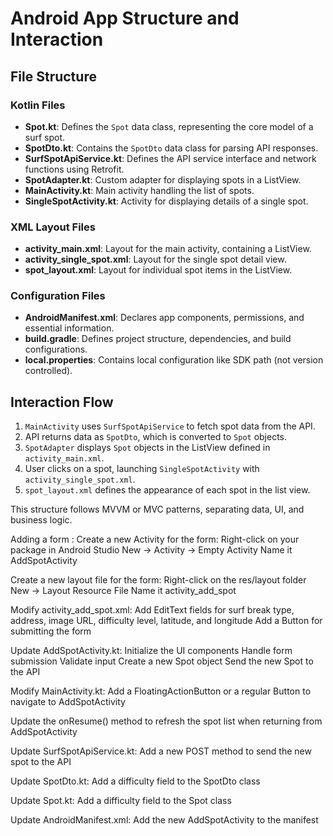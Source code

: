 # Android App Structure and Interaction

## File Structure

### Kotlin Files
- **Spot.kt**: Defines the `Spot` data class, representing the core model of a surf spot.
- **SpotDto.kt**: Contains the `SpotDto` data class for parsing API responses.
- **SurfSpotApiService.kt**: Defines the API service interface and network functions using Retrofit.
- **SpotAdapter.kt**: Custom adapter for displaying spots in a ListView.
- **MainActivity.kt**: Main activity handling the list of spots.
- **SingleSpotActivity.kt**: Activity for displaying details of a single spot.

### XML Layout Files
- **activity_main.xml**: Layout for the main activity, containing a ListView.
- **activity_single_spot.xml**: Layout for the single spot detail view.
- **spot_layout.xml**: Layout for individual spot items in the ListView.

### Configuration Files
- **AndroidManifest.xml**: Declares app components, permissions, and essential information.
- **build.gradle**: Defines project structure, dependencies, and build configurations.
- **local.properties**: Contains local configuration like SDK path (not version controlled).

## Interaction Flow

1. `MainActivity` uses `SurfSpotApiService` to fetch spot data from the API.
2. API returns data as `SpotDto`, which is converted to `Spot` objects.
3. `SpotAdapter` displays `Spot` objects in the ListView defined in `activity_main.xml`.
4. User clicks on a spot, launching `SingleSpotActivity` with `activity_single_spot.xml`.
5. `spot_layout.xml` defines the appearance of each spot in the list view.

This structure follows MVVM or MVC patterns, separating data, UI, and business logic.

Adding a form :
Create a new Activity for the form:
Right-click on your package in Android Studio
New -> Activity -> Empty Activity
Name it AddSpotActivity

Create a new layout file for the form:
Right-click on the res/layout folder
New -> Layout Resource File
Name it activity_add_spot

Modify activity_add_spot.xml:
Add EditText fields for surf break type, address, image URL, difficulty level, latitude, and longitude
Add a Button for submitting the form

Update AddSpotActivity.kt:
Initialize the UI components
Handle form submission
Validate input
Create a new Spot object
Send the new Spot to the API

Modify MainActivity.kt:
Add a FloatingActionButton or a regular Button to navigate to AddSpotActivity

Update the onResume() method to refresh the spot list when returning from AddSpotActivity

Update SurfSpotApiService.kt:
Add a new POST method to send the new spot to the API

Update SpotDto.kt:
Add a difficulty field to the SpotDto class

Update Spot.kt:
Add a difficulty field to the Spot class

Update AndroidManifest.xml:
Add the new AddSpotActivity to the manifest
